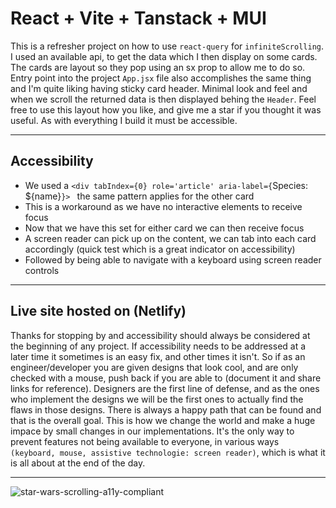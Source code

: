 # React + Vite + Tanstack + MUI
This is a refresher project on how to use `react-query` for `infiniteScrolling`. 
I used an available api, to get the data which I then display on some cards. 
The cards are layout so they pop using an sx prop to allow me to do so. 
Entry point into the project `App.jsx` file also accomplishes the same thing and I'm quite liking having  sticky card header. 
Minimal look and feel and when we scroll the returned data is then displayed behing the `Header`. 
Feel free to use this layout how you like, and give me a star if you thought it was useful. As with everything I build it must be accessible. 

___
## Accessibility
- We used a `<div tabIndex={0} role='article' aria-label={`Species: ${name}`}> `  the same pattern applies for the other card
- This is a workaround as we have no interactive elements to receive focus
- Now that we have this set for either card we can then receive focus
- A screen reader can pick up on the content, we can tab into each card accordingly (quick test which is a great indicator on accessibility)
- Followed by being able to navigate with a keyboard using screen reader controls

___

## Live site hosted on (Netlify)
Thanks for stopping by and accessibility should always be considered at the beginning of any project. If accessibility needs to be addressed at a later time it sometimes is an easy fix, and other times it isn't.
So if as an engineer/developer you are given designs that look cool, and are only checked with a mouse, push back if you are able to (document it and share links for reference). Designers are the first line of defense, and as the ones who implement the designs we will be the first ones to actually find the flaws in those designs. There is always a happy path that can be found and that is the overall goal. This is how we change the world and make a huge impace by small changes in our implementations. It's the only way to prevent features not being available to everyone, in various ways `(keyboard, mouse, assistive technologie: screen reader)`, which is what it is all about at the end of the day. 
___
![star-wars-scrolling-a11y-compliant](https://github.com/redeyedev-208/ga-react-query-infinite-scrolling-refresher/assets/60634649/d7e04295-c473-4c98-83f2-f29a6244a808)

